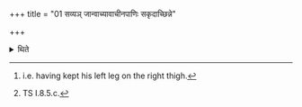 +++
title = "01 सव्यञ् जान्वाच्यावाचीनपाणिः सकृदाच्छिन्ने"

+++

<details><summary>थिते</summary>

1. Having bent his left knee[^1], with his palm turned downwards, (the sacrificer) gives three rice-balls on the sacrificial grass cut in one stroke, from north to south, one by one, with
20 one of the formulae in the sequence, beginning with etat te tatāsau ye ca tvām anu.[^2]  

[^1]: i.e. having kept his left leg on the right thigh.  

[^2]: TS I.8.5.c.
</details>
